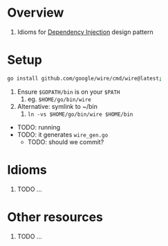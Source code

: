 # Overview
1. Idioms for [Dependency Injection](https://en.wikipedia.org/wiki/Dependency_injection) design pattern


# Setup
```sh
go install github.com/google/wire/cmd/wire@latest;
```
1. Ensure `$GOPATH/bin` is on your `$PATH`
    1. eg. `$HOME/go/bin/wire`
1. Alternative: symlink to ~/bin
    1. `ln -vs $HOME/go/bin/wire $HOME/bin`


- TODO: running
- TODO: it generates `wire_gen.go`
    - TODO: should we commit?


# Idioms
1. TODO ...


# Other resources
1. TODO ...

